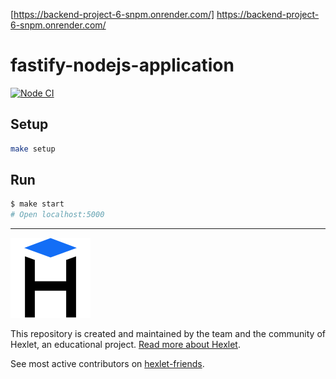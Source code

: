 [https://backend-project-6-snpm.onrender.com/] https://backend-project-6-snpm.onrender.com/

# fastify-nodejs-application

[![Node CI](https://github.com/hexlet-boilerplates/fastify-nodejs-application/workflows/Node%20CI/badge.svg)](https://github.com/hexlet-boilerplates/fastify-nodejs-application/actions)

## Setup

```bash
make setup
```

## Run

```bash
$ make start
# Open localhost:5000
```

---

[![Hexlet Ltd. logo](https://raw.githubusercontent.com/Hexlet/assets/master/images/hexlet_logo128.png)](https://hexlet.io?utm_source=github&utm_medium=link&utm_campaign=fastify-nodejs-application)

This repository is created and maintained by the team and the community of Hexlet, an educational project. [Read more about Hexlet](https://hexlet.io?utm_source=github&utm_medium=link&utm_campaign=fastify-nodejs-application).

See most active contributors on [hexlet-friends](https://friends.hexlet.io/).
